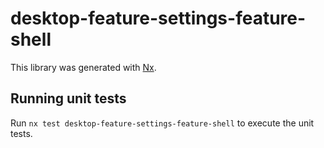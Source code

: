 # desktop-feature-settings-feature-shell

This library was generated with [Nx](https://nx.dev).

## Running unit tests

Run `nx test desktop-feature-settings-feature-shell` to execute the unit tests.
